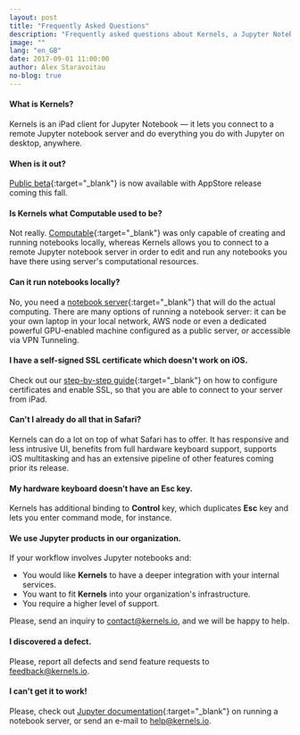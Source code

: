 ```yaml
---
layout: post
title: "Frequently Asked Questions"
description: "Frequently asked questions about Kernels, a Jupyter Notebook client for iPad."
image: ""
lang: "en_GB"
date: 2017-09-01 11:00:00
author: Alex Staravoitau
no-blog: true
---
```

#### What is Kernels?
Kernels is an iPad client for Jupyter Notebook — it lets you connect to a remote Jupyter notebook server and do everything you do with Jupyter on desktop, anywhere.

#### When is it out?
[Public beta](/#mce-EMAIL){:target="_blank"} is now available with AppStore release coming this fall.

#### Is Kernels what Computable used to be?
Not really. [Computable](http://computableapp.com){:target="_blank"} was only capable of creating and running notebooks locally, whereas Kernels allows you to connect to a remote Jupyter notebook server in order to edit and run any notebooks you have there using server's computational resources.

#### Can it run notebooks locally?
No, you need a [notebook server](http://jupyter-notebook.readthedocs.io/en/latest/public_server.html){:target="_blank"} that will do the actual computing. There are many options of running a notebook server: it can be your own laptop in your local network, AWS node or even a dedicated powerful GPU-enabled machine configured as a public server, or accessible via VPN Tunneling.

#### I have a self-signed SSL certificate which doesn't work on iOS.
Check out our [step-by-step guide](/ssl-self-signed-cert){:target="_blank"} on how to configure certificates and enable SSL, so that you are able to connect to your server from iPad.

#### Can't I already do all that in Safari?
Kernels can do a lot on top of what Safari has to offer. It has responsive and less intrusive UI, benefits from full hardware keyboard support, supports iOS multitasking and has an extensive pipeline of other features coming prior its release.

#### My hardware keyboard doesn’t have an Esc key.
Kernels has additional binding to **Control** key, which duplicates **Esc** key and lets you enter command mode, for instance.

#### We use Jupyter products in our organization.
If your workflow involves Jupyter notebooks and:
* You would like **Kernels** to have a deeper integration with your internal services.
* You want to fit **Kernels** into your organization's infrastructure.
* You require a higher level of support.

Please, send an inquiry to [contact@kernels.io](mailto:contact@kernels.io), and we will be happy to help.

#### I discovered a defect.
Please, report all defects and send feature requests to [feedback@kernels.io](mailto:feedback@kernels.io).

#### I can't get it to work!
Please, check out [Jupyter documentation](http://jupyter-notebook.readthedocs.io/en/latest/public_server.html){:target="_blank"} on running a notebook server, or send an e-mail to [help@kernels.io](mailto:help@kernels.io).